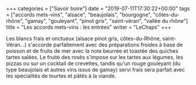 +++
categories = ["Savoir boire"]
date = "2019-07-11T17:30:22+00:00"
tags = ["accords mets-vins", "alsace", "beaujolais", "bourgogne", "côtes-du-rhône", "gamay", "gouleyant", "pinot gris", "saint-véran", "vallée du rhône"] 
title = "Les accords mets-vins : les entrées"
writer = "LeChaps"
+++

Les blancs frais et onctueux (alsace pinot gris, côtes-du-Rhône, saint-Véran...) s'accorde parfaitement avec des préparations froides à base de poisson et de fruits de mer avec la note beurrée et toastée des quiches tartes salées.
Le fruité des rosés s'impose sur les tartes aux légumes, les pizzas ou sur un cocktail de crevettes, tandis qu'un rouge gouleyant (du type beaujolais et autres vins issus de gamay) servi frais sera parfait avec les spécialités de tourtes et pâtés à la viande.
